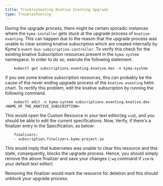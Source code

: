 ```yaml
---
title: Troubleshooting Knative Eventing Upgrade
type: Troubleshooting
---
```


During the upgrade process, there might be certain sporadic instances where the `kyma-installer` gets stuck at the upgrade process of `knative-eventing`. This can happen due to the reason that the upgrade process was unable to clear existing knative subscription which are created internally by Kyma's `event-bus-subscription-controller`. 
To verify this check for the existing knative Subscription resources present in the `kyma-system` namespace. In order to do so, execute the following statement.

```shell script
    kubectl get subscriptions.eventing.knative.dev -n kyma-system
``` 

if you see some knative subscription resources, this can probably be the cause of the never ending upgrade process of the `knative-eventing` helm chart. To rectify this problem, edit the knative subscription by running the following command.

```shell script
    kubectl edit -n kyma-system subscriptions.eventing.knative.dev <NAME_OF_THE_KNATIVE_SUBSCRIPTION>
```
This would open the Custom Resource in your text editor(eg `vim`), and you should be able to edit the current specifications. Now, Verify, if there's a finalizer entry in the Specification, as below:
```shell script
    finalizers:
    - subscription.finalizers.kyma-project.io
```
This would imply that kubernetes was unable to clear this resource and this state, consequently, blocks the upgrade process. Hence, you should simply remove the above finalizer and save your changes (`:wq` command if `vim` is your default text editor)

Removing the finalizer would mark the resource for deletion and this should unblock your upgrade process.